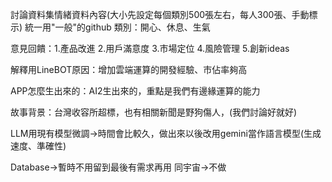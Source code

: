 討論資料集情緒資料內容(大小先設定每個類別500張左右，每人300張、手動標示) 統一用"一般"的github
類別：開心、休息、生氣

意見回饋：1.產品改進 2.用戶滿意度 3.市場定位 4.風險管理 5.創新ideas

解釋用LineBOT原因：增加雲端運算的開發經驗、市佔率夠高

APP怎麼生出來的：AI2生出來的，重點是我們有邊緣運算的能力

故事背景：台灣收容所超標，也有相關新聞是野狗傷人，(我們討論好就好)

LLM用現有模型微調->時間會比較久，做出來以後改用gemini當作語言模型(生成速度、準確性)

Database->暫時不用留到最後有需求再用
同宇宙->不做

